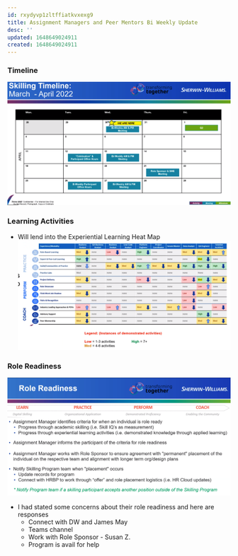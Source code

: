 ```yaml
---
id: rxydyvp1zltffiatkvxexg9
title: Assignment Managers and Peer Mentors Bi Weekly Update
desc: ''
updated: 1648649024911
created: 1648649024911
---
```


### Timeline
![](/assets/images/2022-03-30-10-04-11.png)

### Learning Activities
- Will lend into the Experiential Learning Heat Map
![](/assets/images/2022-03-30-10-07-33.png)

### Role Readiness
![](/assets/images/2022-03-30-10-25-12.png)

- I had stated some concerns about their role readiness and here are responses
  - Connect with DW and James May
  - Teams channel
  - Work with Role Sponsor - Susan Z.
  - Program is avail for help